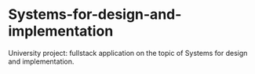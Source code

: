 # Systems-for-design-and-implementation
University project: fullstack application on the topic of Systems for design and implementation.

